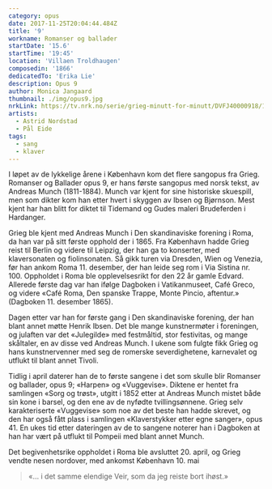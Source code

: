 ```yaml
---
category: opus
date: 2017-11-25T20:04:44.484Z
title: '9'
workname: Romanser og ballader
startDate: '15.6'
startTime: '19:45'
location: 'Villaen Troldhaugen'
composedin: '1866'
dedicatedTo: 'Erika Lie'
description: Opus 9
author: Monica Jangaard
thumbnail: ./img/opus9.jpg
nrkLink: https://tv.nrk.no/serie/grieg-minutt-for-minutt/DVFJ40000918/15-06-2018
artists:
  - Astrid Nordstad
  - Pål Eide
tags:
  - sang
  - klaver
---
```

I løpet av de lykkelige årene i København kom det flere sangopus fra Grieg. Romanser og Ballader opus 9, er hans første sangopus med norsk tekst, av Andreas Munch (1811-1884). Munch var kjent for sine historiske skuespill, men som dikter kom han etter hvert i skyggen av Ibsen og Bjørnson. Mest kjent har han blitt for diktet til Tidemand og Gudes maleri Brudeferden i Hardanger.

Grieg ble kjent med Andreas Munch i Den skandinaviske forening i Roma, da han var på sitt første opphold der i 1865. Fra København hadde Grieg reist til Berlin og videre til Leipzig, der han ga to konserter, med klaversonaten og fiolinsonaten. Så gikk turen via Dresden, Wien og Venezia, før han ankom Roma 11. desember, der han leide seg rom i Via Sistina nr. 100. Oppholdet i Roma ble opplevelsesrikt for den 22 år gamle Edvard. Allerede første dag var han ifølge Dagboken i Vatikanmuseet, Café Greco, og videre «Café Roma, Den spanske Trappe, Monte Pincio, aftentur.» (Dagboken 11. desember 1865).

Dagen etter var han for første gang i Den skandinaviske forening, der han blant annet møtte Henrik Ibsen. Det ble mange kunstnermøter i foreningen, og julaften var det «Julegilde» med festmåltid, stor festivitas, og mange skåltaler, en av disse ved Andreas Munch. I ukene som fulgte fikk Grieg og hans kunstnervenner med seg de romerske severdighetene, karnevalet og utflukt til blant annet Tivoli.  

Tidlig i april daterer han de to første sangene i det som skulle blir Romanser og ballader, opus 9; «Harpen» og «Vuggevise». Diktene er hentet fra samlingen «Sorg og trøst», utgitt i 1852 etter at Andreas Munch mistet både sin kone i barsel, og den ene av de nyfødte tvillingsønnene. Grieg selv karakteriserte «Vuggevise» som noe av det beste han hadde skrevet, og den har også fått plass i samlingen «Klaverstykker etter egne sanger», opus 41. En ukes tid etter dateringen av de to sangene noterer han i Dagboken at han har vært på utflukt til Pompeii med blant annet Munch.    

Det begivenhetsrike oppholdet i Roma ble avsluttet 20. april, og Grieg vendte nesen nordover, med ankomst København 10. mai

> «… i det samme elendige Veir, som da jeg reiste bort ihøst.»
